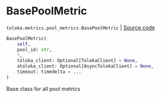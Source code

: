 # BasePoolMetric
`toloka.metrics.pool_metrics.BasePoolMetric` | [Source code](https://github.com/Toloka/toloka-kit/blob/v1.0.1/src/metrics/pool_metrics.py#L44)

```python
BasePoolMetric(
    self,
    pool_id: str,
    *,
    toloka_client: Optional[TolokaClient] = None,
    atoloka_client: Optional[AsyncTolokaClient] = None,
    timeout: timedelta = ...
)
```

Base class for all pool metrics

